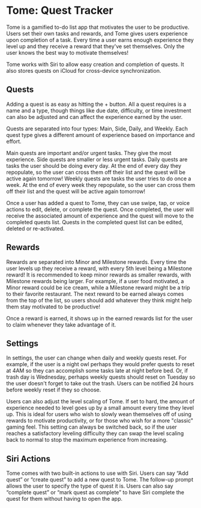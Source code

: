 #  Tome: Quest Tracker

Tome is a gamified to-do list app that motivates the user to be productive. Users set their own tasks and rewards, and Tome gives users experience upon completion of a task. Every time a user earns enough experience they level up and they receive a reward that they've set themselves. Only the user knows the best way to motivate themselves!

Tome works with Siri to allow easy creation and completion of quests. It also stores quests on iCloud for cross-device synchronization.

##  Quests

Adding a quest is as easy as hitting the + button. All a quest requires is a name and a type, though things like due date, difficulty, or time investment can also be adjusted and can affect the experience earned by the user.

Quests are separated into four types: Main, Side, Daily, and Weekly. Each quest type gives a different amount of experience based on importance and effort.

Main quests are important and/or urgent tasks. They give the most experience.
Side quests are smaller or less urgent tasks.
Daily quests are tasks the user should be doing every day. At the end of every day they repopulate, so the user can cross them off their list and the quest will be active again tomorrow!
Weekly quests are tasks the user tries to do once a week. At the end of every week they repopulate, so the user can cross them off their list and the quest will be active again tomorrow!

Once a user has added a quest to Tome, they can use swipe, tap, or voice actions to edit, delete, or complete the quest. Once completed, the user will receive the associated amount of experience and the quest will move to the completed quests list. Quests in the completed quest list can be edited, deleted or re-activated.

##  Rewards

Rewards are separated into Minor and Milestone rewards. Every time the user levels up they receive a reward, with every 5th level being a Milestone reward! It is recommended to keep minor rewards as smaller rewards, with Milestone rewards being larger. For example, if a user food motivated, a Minor reward could be ice cream, while a Milestone reward might be a trip to their favorite restaurant. The next reward to be earned always comes from the top of the list, so users should add whatever they think might help them stay motivated to be productive!

Once a reward is earned, it shows up in the earned rewards list for the user to claim whenever they take advantage of it.

## Settings

In settings, the user can change when daily and weekly quests reset. For example, if the user is a night owl perhaps they would prefer quests to reset at 4AM so they can accomplish some tasks late at night before bed. Or, if trash day is Wednesday, perhaps weekly quests should reset on Tuesday so the user doesn't forget to take out the trash. Users can be notified 24 hours before weekly reset if they so choose.

Users can also adjust the level scaling of Tome. If set to hard, the amount of experience needed to level goes up by a small amount every time they level up. This is ideal for users who wish to slowly wean themselves off of using rewards to motivate productivity, or for those who wish for a more "classic" gaming feel. This setting can always be switched back, so if the user reaches a satisfactory leveling difficulty they can swap the level scaling back to normal to stop the maximum experience from increasing.

## Siri Actions

Tome comes with two built-in actions to use with Siri. Users can say “Add quest” or “create quest” to add a new quest to Tome. The follow-up prompt allows the user to specify the type of quest it is. Users can also say “complete quest” or “mark quest as complete” to have Siri complete the quest for them without having to open the app.
